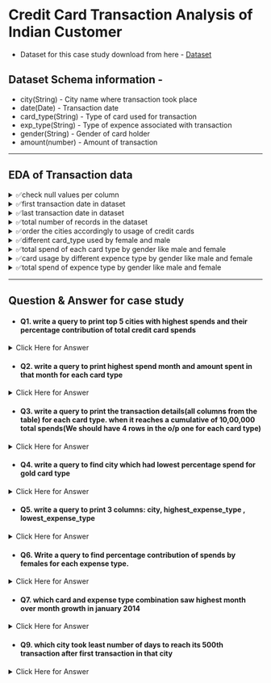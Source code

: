 # Credit Card Transaction Analysis of Indian Customer

- Dataset for this case study download from here - [Dataset](https://www.kaggle.com/datasets/thedevastator/analyzing-credit-card-spending-habits-in-india)

## Dataset Schema information - 
- city(String) - City name where transaction took place
- date(Date) - Transaction date
- card_type(String) - Type of card used for transaction
- exp_type(String) - Type of expence associated with transaction
- gender(String) - Gender of card holder
- amount(number) - Amount of transaction

----------------------------------------------------------------------------------------------------------------------------

## EDA of Transaction data
<details>
	<summary>✅check null values per column</summary>
	
```sql
select
	sum(case when "index" is null then 1 else 0 end) as index_null_cnt,
	sum(case when City is null then 1 else 0 end) as city_null_cnt,
	sum(case when "Date" is null then 1 else 0 end) as date_null_cnt,
	sum(case when Card_Type is null then 1 else 0 end) as card_type_null_cnt,
	sum(case when Exp_Type is null then 1 else 0 end) as exp_type_null_cnt,
	sum(case when Gender is null then 1 else 0 end) as gender_null_cnt,
	sum(case when Amount is null then 1 else 0 end) as amount_null_cnt
from cct;
```
</details>
<details>
	<summary>✅first transaction date in dataset</summary>
	
```sql
select TOP 1 "Date"
from cct
order by "Date" asc;
```
</details>
<details>
	<summary>✅last transaction date in dataset</summary>
	
```sql
select TOP 1 "Date"
from cct
order by "Date" desc;
```
</details>
<details>
	<summary>✅total number of records in the dataset</summary>
	
```sql
select count(*) as total_records
from cct;
```
</details>
<details>
	<summary>✅order the cities accordingly to usage of credit cards</summary>
	
```sql
select City, count(1) as card_used_frequecy
from cct
group by City
order by 2 desc;
```
</details>
<details>
	<summary>✅different card_type used by female and male</summary>
	
```sql
select Card_Type, Gender,
	count(1) as card_usage_freq
from cct
group by Card_Type, Gender
order by card_usage_freq desc;
```
</details>
<details>
	<summary>✅total spend of each card type by gender like male and female</summary>
	
```sql
select Card_Type, Gender,
	sum(Amount) as total_amount_spend
from cct
group by Card_Type, Gender
order by total_amount_spend desc;
```
</details>
<details>
	<summary>✅card usage by different expence type by gender like male and female</summary>
	
```sql
select Card_Type, Exp_Type,
	count(1) as total_amount_spend
from cct
group by Card_Type, Exp_Type
order by total_amount_spend desc;
```
</details>
<details>
	<summary>✅total spend of expence type by gender like male and female</summary>
	
```sql
select Card_Type, Exp_Type,
	sum(Amount) as total_amount_spend
from cct
group by Card_Type, Exp_Type
order by total_amount_spend desc;
```
</details>

------------------------------------------------------------------------------------------------------------------------

## Question & Answer for case study

- #### Q1. write a query to print top 5 cities with highest spends and their percentage contribution of total credit card spends
<details>
	<summary> Click Here for Answer </summary>
	
```sql
with total_spent_cte as (
	select sum(Amount) as total_amount_spend
	from cct
), top_5_highest_spend_cities as (
	select TOP 5 City,
		sum(Amount) as spent_amount
	from cct
	group by City
	order by spent_amount desc
)
select tc.City, tc.spent_amount,
	ts.total_amount_spend,
	ROUND((100.0*tc.spent_amount) / ts.total_amount_spend, 2) as contribute_perc
from top_5_highest_spend_cities as tc
join total_spent_cte as ts
	on 1=1;
```
</details>


- #### Q2. write a query to print highest spend month and amount spent in that month for each card type
<details>
	<summary> Click Here for Answer </summary>
	
```sql
select TOP 1 Card_Type, 
	DATEPART(YEAR, "Date") as date_year,
	DATENAME(MONTH, "Date") as date_month,
	sum(Amount) as amount_spend
from cct
group by Card_Type, DATEPART(YEAR, "Date"), DATENAME(MONTH, "Date")
order by amount_spend desc;
```
</details>


- #### Q3. write a query to print the transaction details(all columns from the table) for each card type. when it reaches a cumulative of 10,00,000 total spends(We should have 4 rows in the o/p one for each card type)
<details>
	<summary> Click Here for Answer </summary>
	
```sql
-- SOLUTION 1 : 
with cumulative_sum_cte as (
	select *,
		SUM(Amount) over(partition by Card_Type order by "Date", Amount) as cumulative_sum
	from cct
), rank_cs_cte as (
	select *,
		DENSE_RANK() over(partition by Card_Type order by cumulative_sum) as drnk
	from cumulative_sum_cte
	where cumulative_sum >= 1000000
)
select *
from rank_cs_cte
where drnk = 1;

-- SOLUTION 2:
WITH cumulative_sum_cte AS (
    SELECT Card_Type, Date, Amount,
        SUM(Amount) OVER (PARTITION BY Card_Type ORDER BY "Date", Amount) AS cumulative_sum
    FROM cct
), threshold_cte AS (
    SELECT Card_Type, Date, Amount, cumulative_sum,
        LAG(cumulative_sum, 1, 0) OVER (PARTITION BY Card_Type ORDER BY "Date", Amount) AS prev_cumulative_sum
    FROM cumulative_sum_cte
)
SELECT Card_Type, Date, Amount,cumulative_sum
FROM threshold_cte
WHERE cumulative_sum >= 1000000 
	AND prev_cumulative_sum < 1000000;
```
</details>


- #### Q4. write a query to find city which had lowest percentage spend for gold card type
<details>
	<summary> Click Here for Answer </summary>
	
```sql
-- SOLUTION 1:
with gold_ts_cte as (
	select City,
		SUM(Amount) as citywise_total_gold_spend
	from cct
	where Card_Type = 'Gold'
	group by City
), city_gold_cte as (
	select City,
		SUM(Amount) as city_amount_spend
	from cct
	group by City
)
select TOP 1 a.City,
	ROUND((100*a.citywise_total_gold_spend*1.0/b.city_amount_spend*1.0), 2) as gold_percentage
from gold_ts_cte as a
join city_gold_cte as b
	on a.City = b.City
order by gold_percentage asc;

-- SOLUTION 2:
WITH city_spend_cte AS (
    SELECT City,
        SUM(CASE WHEN Card_Type = 'Gold' THEN Amount ELSE 0 END) AS citywise_total_gold_spend,
        SUM(Amount) AS city_amount_spend
    FROM cct
    GROUP BY City
)
SELECT TOP 1 City,
    ROUND(100.0 * citywise_total_gold_spend / city_amount_spend, 2) AS gold_percentage
FROM city_spend_cte
ORDER BY gold_percentage ASC;

```
</details>


- #### Q5. write a query to print 3 columns: city, highest_expense_type , lowest_expense_type 
<details>
	<summary> Click Here for Answer </summary>
	
```sql
-- SOLUTION 1:
WITH city_exp_cte AS (
    SELECT City, Exp_Type,
        SUM(Amount) AS spend_amount
    FROM cct
    GROUP BY City, Exp_Type
), min_max_exp_cte AS (
    SELECT City,
        MIN(spend_amount) AS min_spend,
        MAX(spend_amount) AS max_spend
    FROM city_exp_cte
    GROUP BY City
)
SELECT 
    a.City,
    MAX(CASE WHEN b.spend_amount = a.min_spend THEN b.Exp_Type END) AS lowest_expense_type,
    MAX(CASE WHEN b.spend_amount = a.max_spend THEN b.Exp_Type END) AS highest_expense_type
FROM min_max_exp_cte AS a
JOIN city_exp_cte AS b
    ON a.City = b.City
GROUP BY a.City;

-- SOLUTION 2:
SELECT 
    City,
    MAX(CASE WHEN spend_amount = MIN(spend_amount) OVER (PARTITION BY City) THEN Exp_Type END) AS lowest_expense_type,
    MAX(CASE WHEN spend_amount = MAX(spend_amount) OVER (PARTITION BY City) THEN Exp_Type END) AS highest_expense_type
FROM (
    SELECT City, Exp_Type,
        SUM(Amount) AS spend_amount
    FROM cct
    GROUP BY City, Exp_Type
) AS city_exp
GROUP BY City;

```
</details>


- #### Q6. Write a query to find percentage contribution of spends by females for each expense type.
<details>
	<summary> Click Here for Answer </summary>
	
```sql
-- SOLUTION 1:
with cte_1 as (
	select  Exp_Type , 
		sum(Amount) as Exp_type_spent_amount
	from cct
	where Gender = 'F'
	group by Exp_Type
), cte_2 as (
	select sum(Amount) as total_spent
	from cct
	where Gender = 'F'
)
select Exp_Type,
	Exp_type_spent_amount,
	total_spent,
	format(100.0* Exp_type_spent_amount / total_spent ,'N2') as perc_contribution_spent_female
from  cte_1 inner join cte_2 on 1=1;

-- SOLUTION 2:
WITH cte AS (
    SELECT Exp_Type,
        SUM(Amount) AS Exp_type_spent_amount,
        SUM(SUM(Amount)) OVER () AS total_spent
    FROM cct
    WHERE Gender = 'F'
    GROUP BY Exp_Type
)
SELECT Exp_Type,
    Exp_type_spent_amount,
    total_spent,
    FORMAT(100.0 * Exp_type_spent_amount / total_spent, 'N2') AS perc_contribution_spent_female
FROM cte;
```
</details>


- #### Q7. which card and expense type combination saw highest month over month growth in january 2014
<details>
	<summary> Click Here for Answer </summary>
	
```sql
-- SOLUTION 1:
with cte1 as (
	select Card_Type, Exp_Type,
		DATEPART(YEAR, Date) as year,
		DATEPART(MONTH, Date) as Month,
		sum(Amount) as total_amount
	from cct
	group by Card_Type, Exp_Type, 
		DATEPART(YEAR, Date), DATEPART(MONTH, Date)
), cte2 as (
	select *,
		LAG(total_amount, 1) over(partition by Card_Type, Exp_Type order by year, Month) as prev_month_total_amount
	from cte1
), cte3 as (
	select *,
		100.0*(total_amount - prev_month_total_amount) / prev_month_total_amount as growth_per_month
	from cte2
	where year = 2014
		and Month = 1
)
select TOP 1 *
from cte3
order by growth_per_month desc;

-- SOLUTION 2:
WITH cte AS (
    SELECT Card_Type, Exp_Type,
        DATEPART(YEAR, Date) AS year, DATEPART(MONTH, Date) AS Month,
        SUM(Amount) AS total_amount,
        LAG(SUM(Amount), 1) OVER (PARTITION BY Card_Type, Exp_Type ORDER BY DATEPART(YEAR, Date), DATEPART(MONTH, Date))
			AS prev_month_total_amount
    FROM cct
    GROUP BY Card_Type, Exp_Type, DATEPART(YEAR, Date), DATEPART(MONTH, Date)
)
SELECT TOP 1 Card_Type, Exp_Type, year, Month, total_amount, prev_month_total_amount,
    100.0 * (total_amount - prev_month_total_amount) / prev_month_total_amount AS growth_per_month
FROM cte
WHERE year = 2014 AND Month = 1
ORDER BY growth_per_month DESC;

```
</details>





- #### Q9. which city took least number of days to reach its 500th transaction after first transaction in that city 
<details>
	<summary> Click Here for Answer </summary>
	
```sql
-- SOLUTION 1:
with cte1 as (
	select City,
		count(1) as transaction_cnt,
		MIN(Date) as min_trans_date,
		MAX(Date) as max_trans_date
	from cct
	group by City
	having count(1) >= 500
), cte2 as (
	select City, Date,
		ROW_NUMBER() over(partition by city order by Date) as rn
	from cct
	where City in (select City from cte1)
), cte3 as (
	select a.City, a.min_trans_date, a.max_trans_date,
		a.transaction_cnt, b.Date
	from cte1 as a
	join cte2 as b
		on a.City = b.City
	where b.rn = 500
)
select City, min_trans_date, Date as "500th_trans_date",
	DATEDIFF(DAY, min_trans_date, Date) as day_to_reach_500th_trans
from cte3
order by day_to_reach_500th_trans;

-- SOLUTION 2:
WITH cte AS (
    SELECT City,
        COUNT(1) AS transaction_cnt,
        MIN(Date) AS min_trans_date,
        MAX(Date) AS max_trans_date,
        ROW_NUMBER() OVER(PARTITION BY City ORDER BY Date) AS rn
    FROM cct
    GROUP BY City
    HAVING COUNT(1) >= 500
)
SELECT City, min_trans_date, 
    MAX(CASE WHEN rn = 500 THEN Date END) AS "500th_trans_date",
    DATEDIFF(DAY, min_trans_date, MAX(CASE WHEN rn = 500 THEN Date END)) AS day_to_reach_500th_trans
FROM cte
GROUP BY City, min_trans_date, max_trans_date, transaction_cnt
ORDER BY day_to_reach_500th_trans;

```
</details>

